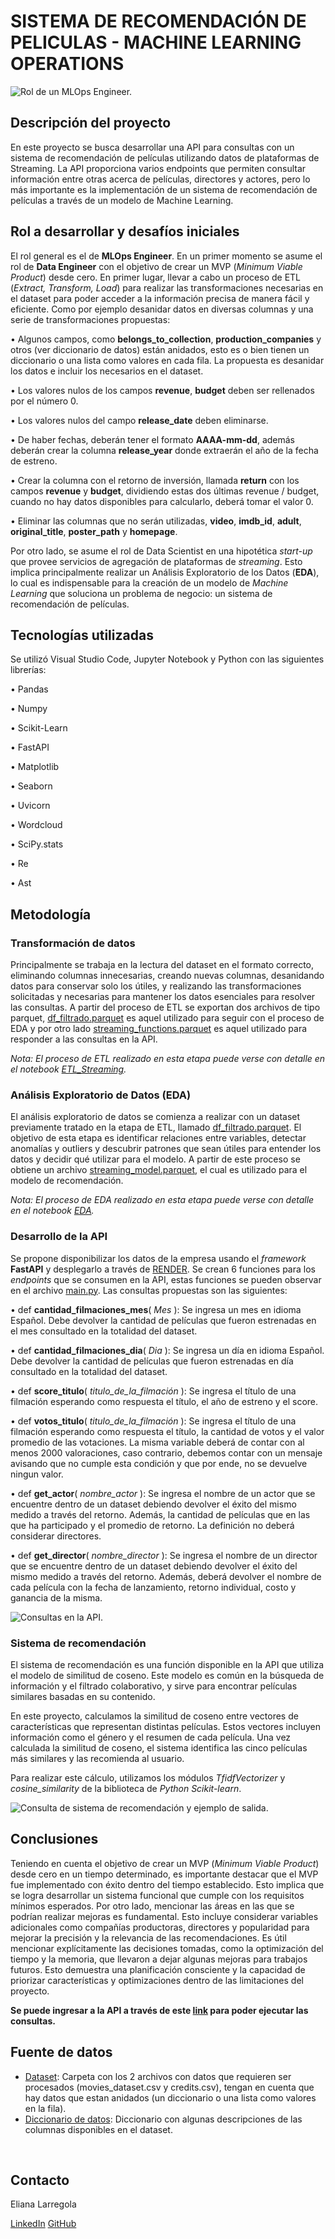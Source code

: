 # SISTEMA DE RECOMENDACIÓN DE PELICULAS - MACHINE LEARNING OPERATIONS

![Rol de un MLOps Engineer.](images/MLOps.png)

## Descripción del proyecto
En este proyecto se busca desarrollar una API para consultas con un sistema de recomendación de películas utilizando datos de plataformas de Streaming. La API proporciona varios endpoints que permiten consultar información entre otras acerca de películas, directores y actores, pero lo más importante es la implementación de un sistema de recomendación de películas a través de un modelo de Machine Learning.

## Rol a desarrollar y desafíos iniciales
El rol general es el de **MLOps Engineer**.
En un primer momento se asume el rol de **Data Engineer** con el objetivo de crear un MVP (*Minimum Viable Product*) desde cero. En primer lugar, llevar a cabo un proceso de ETL (*Extract, Transform, Load*) para realizar las transformaciones necesarias en el dataset para poder acceder a la información precisa de manera fácil y eficiente. Como por ejemplo desanidar datos en diversas columnas y una serie de transformaciones propuestas:

•	Algunos campos, como **belongs_to_collection**, **production_companies** y otros (ver diccionario de datos) están anidados, esto es o bien tienen un diccionario o una lista como valores en cada fila. La propuesta es desanidar los datos e incluir los necesarios en el dataset.

•	Los valores nulos de los campos **revenue**, **budget** deben ser rellenados por el número 0.

•	Los valores nulos del campo **release_date** deben eliminarse.

•	De haber fechas, deberán tener el formato **AAAA-mm-dd**, además deberán crear la columna **release_year** donde extraerán el año de la fecha de estreno.

•	Crear la columna con el retorno de inversión, llamada **return** con los campos **revenue** y **budget**, dividiendo estas dos últimas revenue / budget, cuando no hay datos disponibles para calcularlo, deberá tomar el valor 0.

•	Eliminar las columnas que no serán utilizadas, **video**, **imdb_id**, **adult**, **original_title**, **poster_path** y **homepage**.

Por otro lado, se asume el rol de Data Scientist en una hipotética *start-up* que provee servicios de agregación de plataformas de *streaming*. Esto implica principalmente realizar un Análisis Exploratorio de los Datos (**EDA**), lo cual es indispensable para la creación de un modelo de *Machine Learning* que soluciona un problema de negocio: un sistema de recomendación de películas.

## Tecnologías utilizadas
Se utilizó Visual Studio Code, Jupyter Notebook y Python con las siguientes librerías:

•	Pandas

•	Numpy

•	Scikit-Learn

•	FastAPI

•	Matplotlib

•	Seaborn

•	Uvicorn

•	Wordcloud

•	SciPy.stats

•	Re

•	Ast

## Metodología

### Transformación de datos
Principalmente se trabaja en la lectura del dataset en el formato correcto, eliminando columnas innecesarias, creando nuevas columnas, desanidando datos para conservar solo los útiles, y realizando las transformaciones solicitadas y necesarias para mantener los datos esenciales para resolver las consultas. A partir del proceso de ETL se exportan dos archivos de tipo parquet, [df_filtrado.parquet](https://github.com/EliLarregola/Recomendacion_Streaming/blob/main/df_filtrado.parquet) es aquel utilizado para seguir con el proceso de EDA y por otro lado [streaming_functions.parquet](https://github.com/EliLarregola/Recomendacion_Streaming/blob/main/streaming_functions.parquet) es aquel utilizado para responder a las consultas en la API.

*Nota: El proceso de ETL realizado en esta etapa puede verse con detalle en el notebook [ETL_Streaming](https://github.com/EliLarregola/Recomendacion_Streaming/blob/main/ETL_Streaming.ipynb).*

### Análisis Exploratorio de Datos (EDA)
El análisis exploratorio de datos se comienza a realizar con un dataset previamente tratado en la etapa de ETL, llamado [df_filtrado.parquet]( https://github.com/EliLarregola/Recomendacion_Streaming/blob/main/df_filtrado.parquet). El objetivo de esta etapa es identificar relaciones entre variables, detectar anomalías y outliers y descubrir patrones que sean útiles para entender los datos y decidir qué utilizar para el modelo. A partir de este proceso se obtiene un archivo [streaming_model.parquet](https://github.com/EliLarregola/Recomendacion_Streaming/blob/main/streaming_model.parquet), el cual es utilizado para el modelo de recomendación.

*Nota: El proceso de EDA realizado en esta etapa puede verse con detalle en el notebook [EDA](https://github.com/EliLarregola/Recomendacion_Streaming/blob/main/ETL_Streaming.ipynb).*

### Desarrollo de la API
Se propone disponibilizar los datos de la empresa usando el *framework* **FastAPI** y desplegarlo a través de [RENDER]( https://render.com/). 
Se crean 6 funciones para los *endpoints* que se consumen en la API, estas funciones se pueden observar en el archivo [main.py](https://github.com/EliLarregola/Recomendacion_Streaming/blob/main/main.py). Las consultas propuestas son las siguientes:

•	def **cantidad_filmaciones_mes**( *Mes* ): Se ingresa un mes en idioma Español. Debe devolver la cantidad de películas que fueron estrenadas en el mes consultado en la totalidad del dataset.
                    
                    
•	def **cantidad_filmaciones_dia**( *Dia* ): Se ingresa un día en idioma Español. Debe devolver la cantidad de películas que fueron estrenadas en día consultado en la totalidad del dataset.
                   
                   
•	def **score_titulo**( *titulo_de_la_filmación* ): Se ingresa el título de una filmación esperando como respuesta el título, el año de estreno y el score.
                   
                   
•	def **votos_titulo**( *titulo_de_la_filmación* ): Se ingresa el título de una filmación esperando como respuesta el título, la cantidad de votos y el valor promedio de las votaciones. La misma variable deberá de contar con al menos 2000 valoraciones, caso contrario, debemos contar con un mensaje avisando que no cumple esta condición y que por ende, no se devuelve ningun valor.
                   
                   
•	def **get_actor**( *nombre_actor* ): Se ingresa el nombre de un actor que se encuentre dentro de un dataset debiendo devolver el éxito del mismo medido a través del retorno. Además, la cantidad de películas que en las que ha participado y el promedio de retorno. La definición no deberá considerar directores.
                   
                   
•	def **get_director**( *nombre_director* ): Se ingresa el nombre de un director que se encuentre dentro de un dataset debiendo devolver el éxito del mismo medido a través del retorno. Además, deberá devolver el nombre de cada película con la fecha de lanzamiento, retorno individual, costo y ganancia de la misma.

![Consultas en la API.](images/consultas.png)


### Sistema de recomendación
El sistema de recomendación es una función disponible en la API que utiliza el modelo de similitud de coseno. Este modelo es común en la búsqueda de información y el filtrado colaborativo, y sirve para encontrar películas similares basadas en su contenido.

En este proyecto, calculamos la similitud de coseno entre vectores de características que representan distintas películas. Estos vectores incluyen información como el género y el resumen de cada película. Una vez calculada la similitud de coseno, el sistema identifica las cinco películas más similares y las recomienda al usuario.

Para realizar este cálculo, utilizamos los módulos *TfidfVectorizer* y *cosine_similarity* de la biblioteca de *Python Scikit-learn*.

![Consulta de sistema de recomendación y ejemplo de salida.](images/salida_sistema.png)

## Conclusiones
Teniendo en cuenta el objetivo de crear un MVP (*Minimum Viable Product*) desde cero en un tiempo determinado, es importante destacar que el MVP fue implementado con éxito dentro del tiempo establecido. Esto implica que se logra desarrollar un sistema funcional que cumple con los requisitos mínimos esperados.
Por otro lado, mencionar las áreas en las que se podrían realizar mejoras es fundamental. Esto incluye considerar variables adicionales como compañías productoras, directores y popularidad para mejorar la precisión y la relevancia de las recomendaciones. 
Es útil mencionar explícitamente las decisiones tomadas, como la optimización del tiempo y la memoria, que llevaron a dejar algunas mejoras para trabajos futuros. Esto demuestra una planificación consciente y la capacidad de priorizar características y optimizaciones dentro de las limitaciones del proyecto.

**Se puede ingresar a la API a través de este [link](https://recomendacion-streaming.onrender.com/Docs) para poder ejecutar las consultas.**

## **Fuente de datos**

+ [Dataset](https://drive.google.com/drive/folders/1X_LdCoGTHJDbD28_dJTxaD4fVuQC9Wt5?usp=drive_link): Carpeta con los 2 archivos con datos que requieren ser procesados (movies_dataset.csv y credits.csv), tengan en cuenta que hay datos que estan anidados (un diccionario o una lista como valores en la fila).
+ [Diccionario de datos](https://docs.google.com/spreadsheets/d/1QkHH5er-74Bpk122tJxy_0D49pJMIwKLurByOfmxzho/edit#gid=0): Diccionario con algunas descripciones de las columnas disponibles en el dataset.
<br/>

## Contacto
Eliana Larregola

[LinkedIn](https://recomendacion-streaming.onrender.com/Docs)
[GitHub](https://github.com/EliLarregola)
